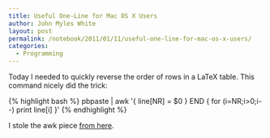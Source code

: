 ```yaml
---
title: Useful One-Line for Mac OS X Users
author: John Myles White
layout: post
permalink: /notebook/2011/01/11/useful-one-line-for-mac-os-x-users/
categories:
  - Programming
---
```


Today I needed to quickly reverse the order of rows in a LaTeX table. This command nicely did the trick:

{% highlight bash %}
pbpaste | awk '{ line[NR] = $0 } END { for (i=NR;i>0;i--) print line[i] }'
{% endhighlight %}

I stole the awk piece [from here](http://groups.engin.umd.umich.edu/CIS/course.des/cis400/awk/reverse.txt).
